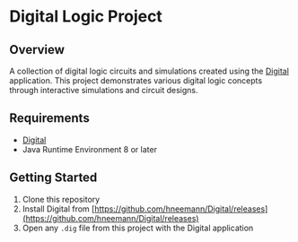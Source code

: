 # Digital Logic Project

## Overview

A collection of digital logic circuits and simulations created using the [Digital](https://github.com/hneemann/Digital) application. This project demonstrates various digital logic concepts through interactive simulations and circuit designs.

## Requirements

- [Digital](https://github.com/hneemann/Digital)
- Java Runtime Environment 8 or later

## Getting Started

1. Clone this repository
2. Install Digital from [https://github.com/hneemann/Digital/releases](https://github.com/hneemann/Digital/releases)
3. Open any `.dig` file from this project with the Digital application

